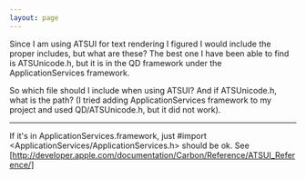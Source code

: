 ```yaml
---
layout: page
---
```


Since I am using ATSUI for text rendering I figured I would include the proper includes, but what are these? The best one I have been able to find is ATSUnicode.h, but it is in the QD framework under the ApplicationServices framework.

So which file should I include when using ATSUI? And if ATSUnicode.h, what is the path? (I tried adding ApplicationServices framework to my project and used QD/ATSUnicode.h, but it did not work).

----

If it's in ApplicationServices.framework, just     #import <ApplicationServices/ApplicationServices.h> should be ok. See [http://developer.apple.com/documentation/Carbon/Reference/ATSUI_Reference/]
